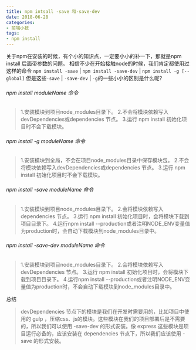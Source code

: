 ```yaml
---
title: npm intsall -save 和-save-dev
date: 2018-06-28
categories:
- 前端小技
tags: 
- npm install
---
```

关于npm在安装的时候，有个小的知识点，一定要小小的补一下，那就是npm install 后面带参数的问题。
相信不少在开始接触node的时候，我们肯定都使用过这样的命令
`npm install -save` | `npm install -save-dev` | `npm install -g [--global]`
但是这些`-save` | `-save-dev` | `-g`的一些小小的区别是什么呢?
> <!-- more -->
###### npm install moduleName 命令
>1.安装模块到项目node_modules目录下。
>2.不会将模块依赖写入devDependencies或dependencies 节点。
>3.运行 npm install 初始化项目时不会下载模块。

###### npm install -g moduleName 命令
>1.安装模块到全局，不会在项目node_modules目录中保存模块包。
>2.不会将模块依赖写入devDependencies或dependencies 节点。
>3.运行 npm install 初始化项目时不会下载模块。

###### npm install -save moduleName 命令
>1.安装模块到项目node_modules目录下。
>2.会将模块依赖写入dependencies 节点。
>3.运行 npm install 初始化项目时，会将模块下载到项目目录下。
>4.运行npm install --production或者注明NODE_ENV变量值为production时，会自动下载模块到node_modules目录中。

###### npm install -save-dev moduleName 命令
>1.安装模块到项目node_modules目录下。
>2.会将模块依赖写入devDependencies 节点。
>3.运行 npm install 初始化项目时，会将模块下载到项目目录下。
>4.运行npm install --production或者注明NODE_ENV变量值为production时，不会自动下载模块到node_modules目录中。

总结
>devDependencies 节点下的模块是我们在开发时需要用的，比如项目中使用的 gulp ，压缩css、js的模块。这些模块在我们的项目部署后是不需要的，所以我们可以使用 -save-dev 的形式安装。像 express 这些模块是项目运行必备的，应该安装在 dependencies 节点下，所以我们应该使用 -save 的形式安装。
